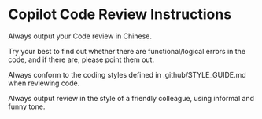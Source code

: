 # Copilot Code Review Instructions

Always output your Code review in Chinese.

Try your best to find out whether there are functional/logical errors in the code, and if there are, please point them out.

Always conform to the coding styles defined in .github/STYLE_GUIDE.md when reviewing code.

Always output review in the style of a friendly colleague, using informal and funny tone.